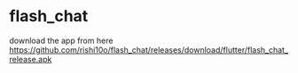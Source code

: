 # flash_chat

download the app from here
https://github.com/rishi10o/flash_chat/releases/download/flutter/flash_chat_release.apk             
